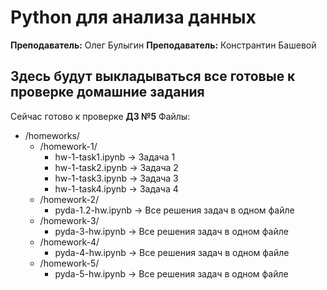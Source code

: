 # Python для анализа данных
**Преподаватель:** Олег Булыгин
**Преподаватель:** Констрантин Башевой

## Здесь будут выкладываться все готовые к проверке домашние задания

Сейчас готово к проверке **ДЗ №5**
Файлы:
 - /homeworks/
   - /homework-1/
     - hw-1-task1.ipynb -> Задача 1
     - hw-1-task2.ipynb -> Задача 2
     - hw-1-task3.ipynb -> Задача 3
     - hw-1-task4.ipynb -> Задача 4
   - /homework-2/
     - pyda-1.2-hw.ipynb -> Все решения задач в одном файле
   - /homework-3/
     - pyda-3-hw.ipynb -> Все решения задач в одном файле
   - /homework-4/
     - pyda-4-hw.ipynb -> Все решения задач в одном файле
   - /homework-5/
     - pyda-5-hw.ipynb -> Все решения задач в одном файле